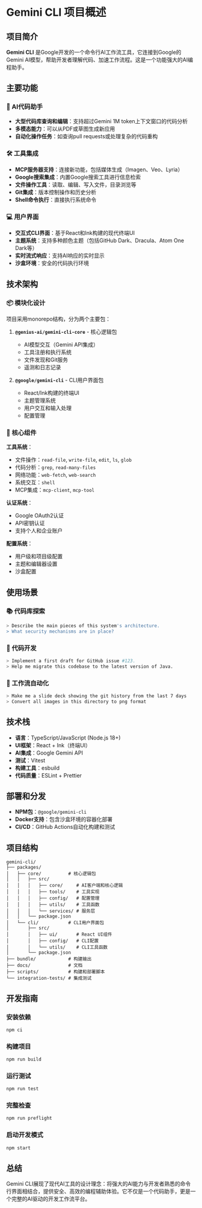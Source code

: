 # Gemini CLI 项目概述

## 项目简介

**Gemini CLI** 是Google开发的一个命令行AI工作流工具，它连接到Google的Gemini AI模型，帮助开发者理解代码、加速工作流程。这是一个功能强大的AI编程助手。

## 主要功能

### 🤖 AI代码助手

- **大型代码库查询和编辑**：支持超过Gemini 1M token上下文窗口的代码分析
- **多模态能力**：可以从PDF或草图生成新应用
- **自动化操作任务**：如查询pull requests或处理复杂的代码重构

### 🛠️ 工具集成

- **MCP服务器支持**：连接新功能，包括媒体生成（Imagen、Veo、Lyria）
- **Google搜索集成**：内置Google搜索工具进行信息检索
- **文件操作工具**：读取、编辑、写入文件，目录浏览等
- **Git集成**：版本控制操作和历史分析
- **Shell命令执行**：直接执行系统命令

### 💻 用户界面

- **交互式CLI界面**：基于React和Ink构建的现代终端UI
- **主题系统**：支持多种颜色主题（包括GitHub Dark、Dracula、Atom One Dark等）
- **实时流式响应**：支持AI响应的实时显示
- **沙盒环境**：安全的代码执行环境

## 技术架构

### 📦 模块化设计

项目采用monorepo结构，分为两个主要包：

1.  **`@genius-ai/gemini-cli-core`** - 核心逻辑包

    - AI模型交互（Gemini API集成）
    - 工具注册和执行系统
    - 文件发现和Git服务
    - 遥测和日志记录

2.  **`@google/gemini-cli`** - CLI用户界面包
    - React/Ink构建的终端UI
    - 主题管理系统
    - 用户交互和输入处理
    - 配置管理

### 🔧 核心组件

**工具系统**：

- 文件操作：`read-file`, `write-file`, `edit`, `ls`, `glob`
- 代码分析：`grep`, `read-many-files`
- 网络功能：`web-fetch`, `web-search`
- 系统交互：`shell`
- MCP集成：`mcp-client`, `mcp-tool`

**认证系统**：

- Google OAuth2认证
- API密钥认证
- 支持个人和企业账户

**配置系统**：

- 用户级和项目级配置
- 主题和编辑器设置
- 沙盒配置

## 使用场景

### 📚 代码库探索

```bash
> Describe the main pieces of this system's architecture.
> What security mechanisms are in place?
```

### 🔨 代码开发

```bash
> Implement a first draft for GitHub issue #123.
> Help me migrate this codebase to the latest version of Java.
```

### 🤖 工作流自动化

```bash
> Make me a slide deck showing the git history from the last 7 days
> Convert all images in this directory to png format
```

## 技术栈

- **语言**：TypeScript/JavaScript (Node.js 18+)
- **UI框架**：React + Ink（终端UI）
- **AI集成**：Google Gemini API
- **测试**：Vitest
- **构建工具**：esbuild
- **代码质量**：ESLint + Prettier

## 部署和分发

- **NPM包**：`@google/gemini-cli`
- **Docker支持**：包含沙盒环境的容器化部署
- **CI/CD**：GitHub Actions自动化构建和测试

## 项目结构

```
gemini-cli/
├── packages/
│   ├── core/          # 核心逻辑包
│   │   ├── src/
│   │   │   ├── core/     # AI客户端和核心逻辑
│   │   │   ├── tools/    # 工具实现
│   │   │   ├── config/   # 配置管理
│   │   │   ├── utils/    # 工具函数
│   │   │   └── services/ # 服务层
│   │   └── package.json
│   └── cli/           # CLI用户界面包
│       ├── src/
│       │   ├── ui/       # React UI组件
│       │   ├── config/   # CLI配置
│       │   └── utils/    # CLI工具函数
│       └── package.json
├── bundle/            # 构建输出
├── docs/              # 文档
├── scripts/           # 构建和部署脚本
└── integration-tests/ # 集成测试
```

## 开发指南

### 安装依赖

```bash
npm ci
```

### 构建项目

```bash
npm run build
```

### 运行测试

```bash
npm run test
```

### 完整检查

```bash
npm run preflight
```

### 启动开发模式

```bash
npm start
```

## 总结

Gemini CLI展现了现代AI工具的设计理念：将强大的AI能力与开发者熟悉的命令行界面相结合，提供安全、高效的编程辅助体验。它不仅是一个代码助手，更是一个完整的AI驱动的开发工作流平台。
